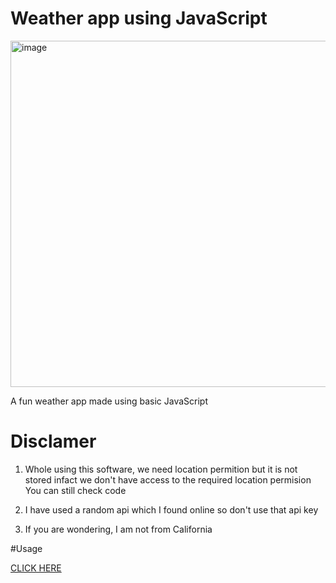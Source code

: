 # Weather app using JavaScript

<img width="554" alt="image" src="https://user-images.githubusercontent.com/88031057/187020606-aa121ecd-262f-4912-ad12-e009e3909182.png">

A fun weather app made using basic JavaScript 

# Disclamer
1. Whole using this software, we need location permition but it is not stored infact we don't have access to the required location permision
You can still check code

2. I have used a random api which I found online so don't use that api key

3. If you are wondering, I am not from California

#Usage

<a href="https://beauty-weather.netlify.app">CLICK HERE</a>
